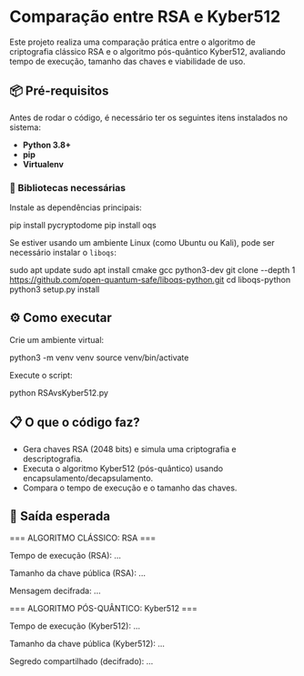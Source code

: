 
# Comparação entre RSA e Kyber512

Este projeto realiza uma comparação prática entre o algoritmo de criptografia clássico RSA e o algoritmo pós-quântico Kyber512, avaliando tempo de execução, tamanho das chaves e viabilidade de uso.

## 📦 Pré-requisitos

Antes de rodar o código, é necessário ter os seguintes itens instalados no sistema:

* **Python 3.8+**
* **pip**
* **Virtualenv**

### 🧰 Bibliotecas necessárias

Instale as dependências principais:


pip install pycryptodome
pip install oqs

Se estiver usando um ambiente Linux (como Ubuntu ou Kali), pode ser necessário instalar o `liboqs`:

sudo apt update
sudo apt install cmake gcc python3-dev
git clone --depth 1 https://github.com/open-quantum-safe/liboqs-python.git
cd liboqs-python
python3 setup.py install

## ⚙️ Como executar

Crie  um ambiente virtual:

python3 -m venv venv
source venv/bin/activate

Execute o script:

python RSAvsKyber512.py

## 📋 O que o código faz?

* Gera chaves RSA (2048 bits) e simula uma criptografia e descriptografia.
* Executa o algoritmo Kyber512 (pós-quântico) usando encapsulamento/decapsulamento.
* Compara o tempo de execução e o tamanho das chaves.

## 🧪 Saída esperada

=== ALGORITMO CLÁSSICO: RSA ===

Tempo de execução (RSA): ...

Tamanho da chave pública (RSA): ...

Mensagem decifrada: ...

=== ALGORITMO PÓS-QUÂNTICO: Kyber512 ===

Tempo de execução (Kyber512): ...

Tamanho da chave pública (Kyber512): ...

Segredo compartilhado (decifrado): ...
